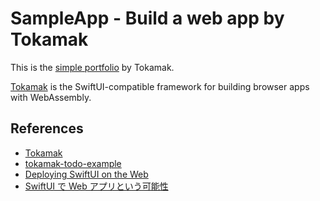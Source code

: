 # SampleApp - Build a web app by Tokamak

This is the [simple portfolio](https://shakshi3104.github.io/tokamak-sample/) by Tokamak. 


[Tokamak](https://github.com/TokamakUI/Tokamak) is the SwiftUI-compatible framework for building browser apps with WebAssembly.

## References

- [Tokamak](https://github.com/TokamakUI/Tokamak)
- [tokamak-todo-example](https://github.com/TokamakUI/tokamak-todo-example)
- [Deploying SwiftUI on the Web](https://www.carsonkatri.com/articles/deploying-swiftui-on-the-web/)
- [SwiftUI で Web アプリという可能性](https://tech-blog.optim.co.jp/entry/2020/09/24/160000)

